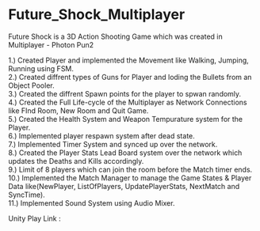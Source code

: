 # Future_Shock_Multiplayer
Future Shock is a 3D Action Shooting Game which was created in Multiplayer - Photon Pun2

1.) Created Player and implemented the Movement like Walking, Jumping, Running using FSM.  
2.) Created diffrent types of Guns for Player and loding the Bullets from an Object Pooler.  
3.) Created the diffrent Spawn points for the player to spwan randomly.  
4.) Created the Full Life-cycle of the Multiplayer as Network Connections like FInd Room, New Room and Quit Game.  
5.) Created the Health System and Weapon Tempurature system for the Player.  
6.) Implemented player respawn system after dead state.  
7.) Implemented Timer System and synced up over the network.  
8.) Created the Player Stats Lead Board system over the network which updates the Deaths and Kills accordingly.  
9.) Limit of 8 players which can join the room before the Match timer ends.  
10.) Implemented the Match Manager to manage the Game States & Player Data like(NewPlayer, ListOfPlayers, UpdatePlayerStats, NextMatch and SyncTime).  
11.) Implemented Sound System using Audio Mixer.  

Unity Play Link : 
